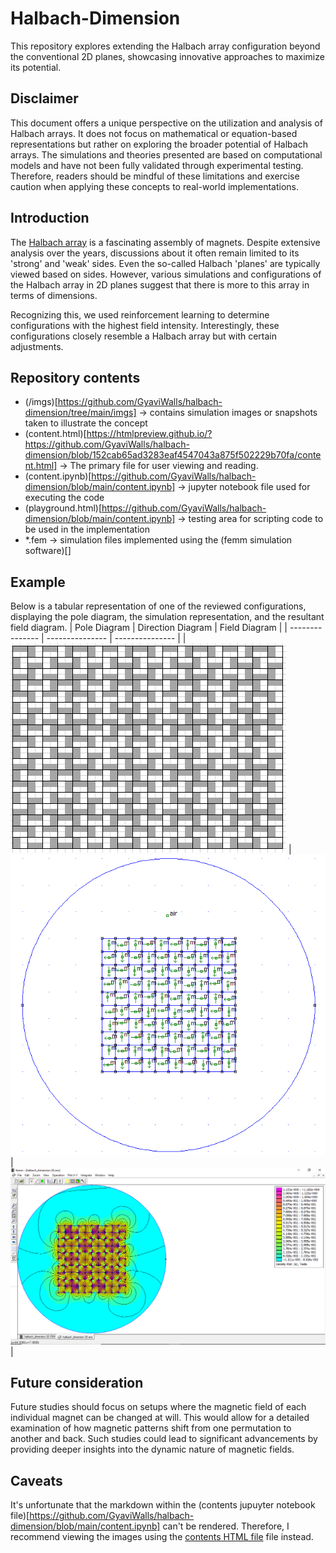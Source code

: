 
# Halbach-Dimension

This repository explores extending the Halbach array configuration beyond the conventional 2D planes, showcasing innovative approaches to maximize its potential.

## Disclaimer
This document offers a unique perspective on the utilization and analysis of Halbach arrays. It does not focus on mathematical or equation-based representations but rather on exploring the broader potential of Halbach arrays. The simulations and theories presented are based on computational models and have not been fully validated through experimental testing. Therefore, readers should be mindful of these limitations and exercise caution when applying these concepts to real-world implementations.

## Introduction
The [Halbach array](https://en.wikipedia.org/wiki/Halbach_array) is a fascinating assembly of magnets. Despite extensive analysis over the years, discussions about it often remain limited to its 'strong' and 'weak' sides. Even the so-called Halbach 'planes' are typically viewed based on sides. However, various simulations and configurations of the Halbach array in 2D planes suggest that there is more to this array in terms of dimensions.

Recognizing this, we used reinforcement learning to determine configurations with the highest field intensity. Interestingly, these configurations closely resemble a Halbach array but with certain adjustments.

## Repository contents
- (/imgs)[https://github.com/GyaviWalls/halbach-dimension/tree/main/imgs]   ->   contains simulation images or snapshots taken to illustrate the concept
- (content.html)[https://htmlpreview.github.io/?https://github.com/GyaviWalls/halbach-dimension/blob/152cab65ad3283eaf4547043a875f502229b70fa/content.html]  ->  The primary file for user viewing and reading.
- (content.ipynb)[https://github.com/GyaviWalls/halbach-dimension/blob/main/content.ipynb]  ->   jupyter notebook file used for executing the code
- (playground.html)[https://github.com/GyaviWalls/halbach-dimension/blob/main/content.ipynb]  ->  testing area for scripting code to be used in the implementation
- *.fem  ->  simulation files implemented using the (femm simulation software)[]

## Example
Below is a tabular representation of one of the reviewed configurations, displaying the pole diagram, the simulation representation, and the resultant field diagram.
| Pole Diagram | Direction Diagram | Field Diagram |
| --------------- | --------------- | --------------- |
| ![Pole diagram](imgs/h_dim_1_pole_img.PNG) | ![Direction diagram](imgs/h_dim_1_direction_img.png) | ![Field diagram](imgs/h_dim_1_field_img.png) |

## Future consideration
Future studies should focus on setups where the magnetic field of each individual magnet can be changed at will. This would allow for a detailed examination of how magnetic patterns shift from one permutation to another and back. Such studies could lead to significant advancements by providing deeper insights into the dynamic nature of magnetic fields.

## Caveats
It's unfortunate that the markdown within the (contents jupuyter notebook file)[https://github.com/GyaviWalls/halbach-dimension/blob/main/content.ipynb] can't be rendered. Therefore, I recommend viewing the images using the [contents HTML file](https://htmlpreview.github.io/?https://github.com/GyaviWalls/halbach-dimension/blob/152cab65ad3283eaf4547043a875f502229b70fa/content.html) file instead.
